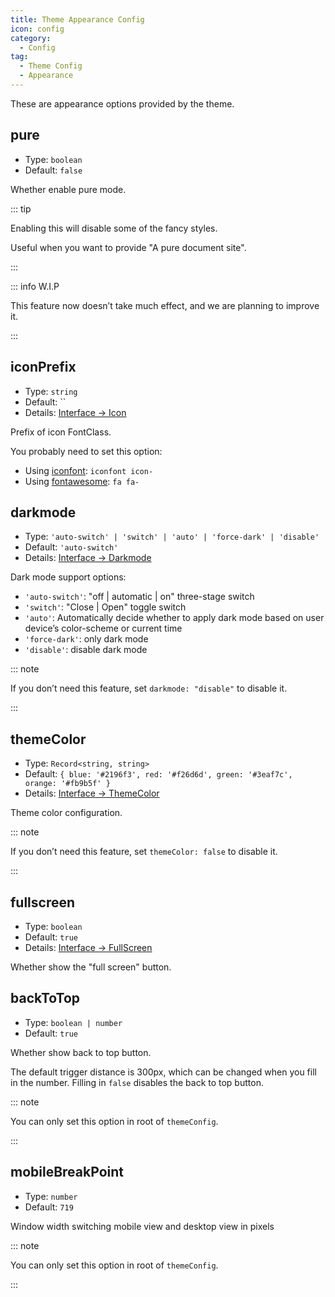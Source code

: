```yaml
---
title: Theme Appearance Config
icon: config
category:
  - Config
tag:
  - Theme Config
  - Appearance
---
```


These are appearance options provided by the theme.

## pure

- Type: `boolean`
- Default: `false`

Whether enable pure mode.

::: tip

Enabling this will disable some of the fancy styles.

Useful when you want to provide "A pure document site".

:::

<!-- TODO: Improve it -->

::: info W.I.P

This feature now doesn’t take much effect, and we are planning to improve it.

:::

## iconPrefix

- Type: `string`
- Default: ``
- Details: [Interface → Icon](../../guide/interface/icon.md)

Prefix of icon FontClass.

You probably need to set this option:

- Using [iconfont](../../guide/interface/icon.md#iconfont): `iconfont icon-`
- Using [fontawesome](../../guide/interface/icon.md#fontawesome): `fa fa-`

## darkmode <Badge text="Enabled by default" />

- Type: `'auto-switch' | 'switch' | 'auto' | 'force-dark' | 'disable'`
- Default: `'auto-switch'`
- Details: [Interface → Darkmode](../../guide/interface/darkmode.md)

Dark mode support options:

- `'auto-switch'`: "off | automatic | on" three-stage switch
- `'switch'`: "Close | Open" toggle switch
- `'auto'`: Automatically decide whether to apply dark mode based on user device’s color-scheme or current time
- `'force-dark'`: only dark mode
- `'disable'`: disable dark mode

::: note

If you don’t need this feature, set `darkmode: "disable"` to disable it.

:::

## themeColor <Badge text="Enabled by default" />

- Type: `Record<string, string>`
- Default: `{ blue: '#2196f3', red: '#f26d6d', green: '#3eaf7c', orange: '#fb9b5f' }`
- Details: [Interface → ThemeColor](../../guide/interface/theme-color.md)

Theme color configuration.

::: note

If you don’t need this feature, set `themeColor: false` to disable it.

:::

## fullscreen

- Type: `boolean`
- Default: `true`
- Details: [Interface → FullScreen](../../guide/interface/others.md#fullscreen-button)

Whether show the "full screen" button.

## backToTop <Badge text="Root only" type="warning" />

- Type: `boolean | number`
- Default: `true`

Whether show back to top button.

The default trigger distance is 300px, which can be changed when you fill in the number. Filling in `false` disables the back to top button.

::: note

You can only set this option in root of `themeConfig`.

:::

## mobileBreakPoint <Badge text="Root only" type="warning" />

- Type: `number`
- Default: `719`

Window width switching mobile view and desktop view in pixels

::: note

You can only set this option in root of `themeConfig`.

:::
